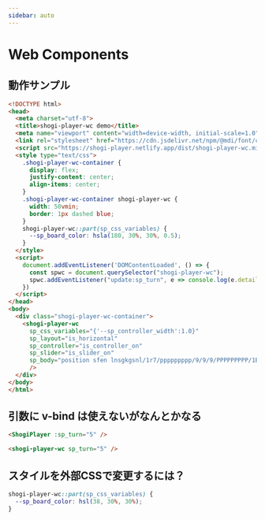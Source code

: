 ```yaml
---
sidebar: auto
---
```


# Web Components

## 動作サンプル

<!-- <shogi-player-wc sp_controller="is_controller_on" /> -->

```html
<!DOCTYPE html>
<head>
  <meta charset="utf-8">
  <title>shogi-player-wc demo</title>
  <meta name="viewport" content="width=device-width, initial-scale=1.0">
  <link rel="stylesheet" href="https://cdn.jsdelivr.net/npm/@mdi/font/css/materialdesignicons.min.css">
  <script src="https://shogi-player.netlify.app/dist/shogi-player-wc.min.js"></script>
  <style type="text/css">
    .shogi-player-wc-container {
      display: flex;
      justify-content: center;
      align-items: center;
    }
    .shogi-player-wc-container shogi-player-wc {
      width: 50vmin;
      border: 1px dashed blue;
    }
    shogi-player-wc::part(sp_css_variables) {
      --sp_board_color: hsla(180, 30%, 30%, 0.5);
    }
  </style>
  <script>
    document.addEventListener('DOMContentLoaded', () => {
      const spwc = document.querySelector("shogi-player-wc");
      spwc.addEventListener("update:sp_turn", e => console.log(e.detail[0]))
    })
  </script>
</head>
<body>
  <div class="shogi-player-wc-container">
    <shogi-player-wc
      sp_css_variables="{'--sp_controller_width':1.0}"
      sp_layout="is_horizontal"
      sp_controller="is_controller_on"
      sp_slider="is_slider_on"
      sp_body="position sfen lnsgkgsnl/1r7/ppppppppp/9/9/9/PPPPPPPPP/1B5R1/LNSGKGSNL w - 1 moves 7a6b 7g7f 5c5d 2g2f"
      />
  </div>
</body>
</html>
```

## 引数に v-bind は使えないがなんとかなる ##

```html
<ShogiPlayer :sp_turn="5" />
```

```html
<shogi-player-wc sp_turn="5" />
```

## スタイルを外部CSSで変更するには？ ##

<!-- <shogi-player-wc sp_controller="is_controller_on" /> -->

```css
shogi-player-wc::part(sp_css_variables) {
  --sp_board_color: hsl(38, 30%, 30%);
}
```

<SpContainer class="b441958504b7c7af3ef62a47fafe8d21 is-small" />
<style lang="stylus">
.SpContainer.b441958504b7c7af3ef62a47fafe8d21
  shogi-player-wc::part(sp_css_variables)
    --sp_board_color: hsl(180, 80%, 30%)
</style>
